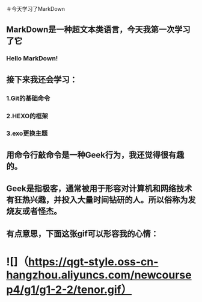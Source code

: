＃今天学习了MarkDown
## MarkDown是一种超文本类语言，今天我第一次学习了它
### Hello MarkDown!
## 接下来我还会学习：
### 1.Git的基础命令
### 2.HEXO的框架
### 3.exo更换主题
 ## 用命令行敲命令是一种**Geek**行为，我还觉得很有趣的。
## Geek是指极客，通常被用于形容对计算机和网络技术有狂热兴趣，并投入大量时间钻研的人。所以俗称为发烧友或者怪杰。
## 有点意思，下面这张gif可以形容我的心情：
#  ![]（https://qgt-style.oss-cn-hangzhou.aliyuncs.com/newcoursep4/g1/g1-2-2/tenor.gif）
